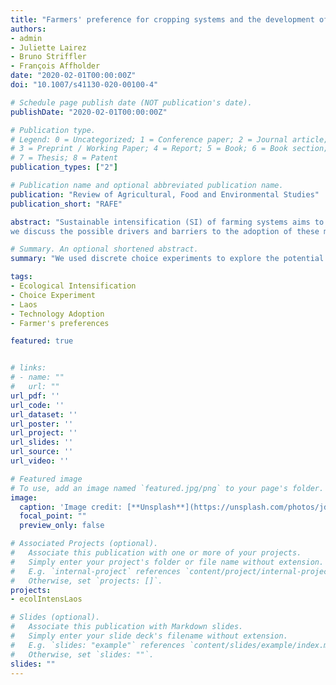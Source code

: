 ```yaml
---
title: "Farmers' preference for cropping systems and the development of sustainable intensification: a choice experiment approach"
authors:
- admin
- Juliette Lairez
- Bruno Striffler
- François Affholder
date: "2020-02-01T00:00:00Z"
doi: "10.1007/s41130-020-00100-4"

# Schedule page publish date (NOT publication's date).
publishDate: "2020-02-01T00:00:00Z"

# Publication type.
# Legend: 0 = Uncategorized; 1 = Conference paper; 2 = Journal article;
# 3 = Preprint / Working Paper; 4 = Report; 5 = Book; 6 = Book section;
# 7 = Thesis; 8 = Patent
publication_types: ["2"]

# Publication name and optional abbreviated publication name.
publication: "Review of Agricultural, Food and Environmental Studies"
publication_short: "RAFE"

abstract: "Sustainable intensification (SI) of farming systems aims to increase food production from existing farmland in ways that have a lower environmental impact and maintain the food production capacity over time. SI embraces a set of diverse agricultural technologies that share a common feature: their adoption is dependent on the interactions between farmers’ decision-making processes, locally specific agro-ecological conditions, and the traits of the technology itself. There are concerns about the sustainability of the maize mono-cropping systems that are in use in Laosc today. Therefore, we used discrete choice experiments (DCE) to explore the potential adoption or alternative agricultural systems. We analyse the heterogeneity of farmers’ preferences and willingness to pay for different cropping system attributes using a mixed logit model, and
we discuss the possible drivers and barriers to the adoption of these more sustainable options. The results suggest the existence of four types of farmers: “fertility-minded”, “factor-constrained”, “maximisers”, and “risk-averse”. Each type of farmers was likely to react differently to the proposed sustainable intensification techniques. Overall, the DCE appeared to be an efficient tool to elicit the diversity of farmer preferences in an agricultural region and for fine-tuning strategies for successful research and development of sustainable intensification."

# Summary. An optional shortened abstract.
summary: "We used discrete choice experiments to explore the potential adoption or alternative agricultural systems. We analyse the heterogeneity of farmers’ preferences and willingness to pay for different cropping system attributes using a mixed logit model, and we discuss the possible drivers and barriers to the adoption of these more sustainable options."

tags:
- Ecological Intensification
- Choice Experiment
- Laos
- Technology Adoption
- Farmer's preferences

featured: true


# links:
# - name: ""
#   url: ""
url_pdf: ''
url_code: ''
url_dataset: ''
url_poster: ''
url_project: ''
url_slides: ''
url_source: ''
url_video: ''

# Featured image
# To use, add an image named `featured.jpg/png` to your page's folder. 
image:
  caption: 'Image credit: [**Unsplash**](https://unsplash.com/photos/jdD8gXaTZsc)'
  focal_point: ""
  preview_only: false

# Associated Projects (optional).
#   Associate this publication with one or more of your projects.
#   Simply enter your project's folder or file name without extension.
#   E.g. `internal-project` references `content/project/internal-project/index.md`.
#   Otherwise, set `projects: []`.
projects:
- ecolIntensLaos

# Slides (optional).
#   Associate this publication with Markdown slides.
#   Simply enter your slide deck's filename without extension.
#   E.g. `slides: "example"` references `content/slides/example/index.md`.
#   Otherwise, set `slides: ""`.
slides: ""
---
```

